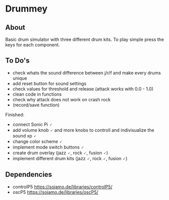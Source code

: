 # Drummey

## About
Basic drum simulator with three different drum kits. To play simple press the keys for each component.

## To Do's
- check whats the sound difference between j/r/f and make every drums unique
- add reset button for sound settings
- check values for threshold and release (attack works with 0.0 - 1.0)
- clean code in functions
- check why attack does not work on crash rock
- (record/save function)

Finished:
- connect Sonic Pi 🗸
- add volume knob 🗸 and more knobs to controll and indivisualize the sound xp 🗸
- change color scheme 🗸
- implement mode switch buttons 🗸
- create drum overlay (jazz 🗸, rock 🗸, fusion 🗸)
- implement different drum kits (jazz 🗸, rock 🗸, fusion 🗸)

## Dependencies
- controlP5 https://sojamo.de/libraries/controlP5/
- oscP5 https://sojamo.de/libraries/oscP5/
